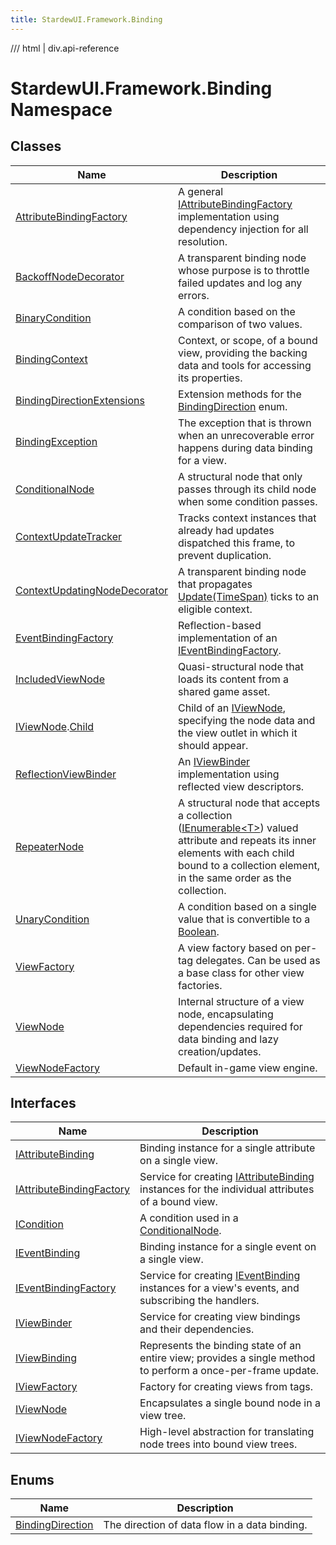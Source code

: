 ```yaml
---
title: StardewUI.Framework.Binding
---
```


<link rel="stylesheet" href="/StardewUI/stylesheets/reference.css" />

/// html | div.api-reference

# StardewUI.Framework.Binding Namespace

## Classes

| Name | Description |
| --- | --- |
| [AttributeBindingFactory](attributebindingfactory.md) | A general [IAttributeBindingFactory](iattributebindingfactory.md) implementation using dependency injection for all resolution. |
| [BackoffNodeDecorator](backoffnodedecorator.md) | A transparent binding node whose purpose is to throttle failed updates and log any errors. |
| [BinaryCondition](binarycondition.md) | A condition based on the comparison of two values. |
| [BindingContext](bindingcontext.md) | Context, or scope, of a bound view, providing the backing data and tools for accessing its properties. |
| [BindingDirectionExtensions](bindingdirectionextensions.md) | Extension methods for the [BindingDirection](bindingdirection.md) enum. |
| [BindingException](bindingexception.md) | The exception that is thrown when an unrecoverable error happens during data binding for a view. |
| [ConditionalNode](conditionalnode.md) | A structural node that only passes through its child node when some condition passes. |
| [ContextUpdateTracker](contextupdatetracker.md) | Tracks context instances that already had updates dispatched this frame, to prevent duplication. |
| [ContextUpdatingNodeDecorator](contextupdatingnodedecorator.md) | A transparent binding node that propagates [Update(TimeSpan)](iviewnode.md#updatetimespan) ticks to an eligible context. |
| [EventBindingFactory](eventbindingfactory.md) | Reflection-based implementation of an [IEventBindingFactory](ieventbindingfactory.md). |
| [IncludedViewNode](includedviewnode.md) | Quasi-structural node that loads its content from a shared game asset. |
| [IViewNode](iviewnode.md).[Child](iviewnode.child.md) | Child of an [IViewNode](iviewnode.md), specifying the node data and the view outlet in which it should appear. |
| [ReflectionViewBinder](reflectionviewbinder.md) | An [IViewBinder](iviewbinder.md) implementation using reflected view descriptors. |
| [RepeaterNode](repeaternode.md) | A structural node that accepts a collection ([IEnumerable&lt;T&gt;](https://learn.microsoft.com/en-us/dotnet/api/system.collections.generic.ienumerable-1)) valued attribute and repeats its inner elements with each child bound to a collection element, in the same order as the collection. |
| [UnaryCondition](unarycondition.md) | A condition based on a single value that is convertible to a [Boolean](https://learn.microsoft.com/en-us/dotnet/api/system.boolean). |
| [ViewFactory](viewfactory.md) | A view factory based on per-tag delegates. Can be used as a base class for other view factories. |
| [ViewNode](viewnode.md) | Internal structure of a view node, encapsulating dependencies required for data binding and lazy creation/updates. |
| [ViewNodeFactory](viewnodefactory.md) | Default in-game view engine. |

## Interfaces

| Name | Description |
| --- | --- |
| [IAttributeBinding](iattributebinding.md) | Binding instance for a single attribute on a single view. |
| [IAttributeBindingFactory](iattributebindingfactory.md) | Service for creating [IAttributeBinding](iattributebinding.md) instances for the individual attributes of a bound view. |
| [ICondition](icondition.md) | A condition used in a [ConditionalNode](conditionalnode.md). |
| [IEventBinding](ieventbinding.md) | Binding instance for a single event on a single view. |
| [IEventBindingFactory](ieventbindingfactory.md) | Service for creating [IEventBinding](ieventbinding.md) instances for a view's events, and subscribing the handlers. |
| [IViewBinder](iviewbinder.md) | Service for creating view bindings and their dependencies. |
| [IViewBinding](iviewbinding.md) | Represents the binding state of an entire view; provides a single method to perform a once-per-frame update. |
| [IViewFactory](iviewfactory.md) | Factory for creating views from tags. |
| [IViewNode](iviewnode.md) | Encapsulates a single bound node in a view tree. |
| [IViewNodeFactory](iviewnodefactory.md) | High-level abstraction for translating node trees into bound view trees. |

## Enums

| Name | Description |
| --- | --- |
| [BindingDirection](bindingdirection.md) | The direction of data flow in a data binding. |

